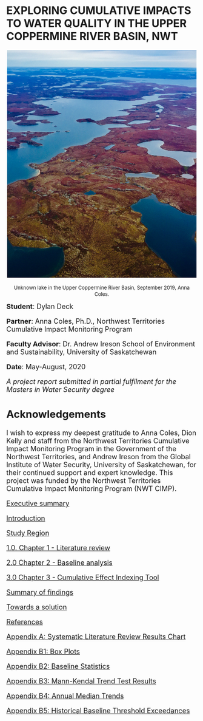 ---
---

# EXPLORING CUMULATIVE IMPACTS TO WATER QUALITY IN THE UPPER COPPERMINE RIVER BASIN, NWT

<div align="center">
  
<img src="IMG_8632.jpg" alt="Coppermine" width="500" height="600" >
  
<font size="-1"> Unknown lake in the Upper Coppermine River Basin, September 2019, Anna Coles.
  
<div align="left">
  
<font size="+1"> **Student**: Dylan Deck

**Partner**: Anna Coles, Ph.D., Northwest Territories Cumulative Impact Monitoring Program

**Faculty Advisor**: Dr. Andrew Ireson School of Environment and Sustainability, University of Saskatchewan

**Date**: May-August, 2020

*A project report submitted in partial fulfilment for the Masters in Water Security degree*

## Acknowledgements

I wish to express my deepest gratitude to Anna Coles, Dion Kelly and staff from the Northwest Territories Cumulative Impact Monitoring Program in the Government of the Northwest Territories, and Andrew Ireson from the Global Institute of Water Security, University of Saskatchewan, for their continued support and expert knowledge. This project was funded by the Northwest Territories Cumulative Impact Monitoring Program (NWT CIMP).


[Executive summary](execsum.md)

[Introduction](intro.md)

[Study Region](site.md)

[1.0. Chapter 1 - Literature review](Chapter1.md) 

[2.0 Chapter 2 - Baseline analysis](Chapter2.md)

[3.0 Chapter 3 - Cumulative Effect Indexing Tool](Chapter3.md)

[Summary of findings](findings.md)

[Towards a solution](solution.md)

[References](references.md)

[Appendix A: Systematic Literature Review Results Chart](appendixA.md)

[Appendix B1: Box Plots](appendixB1.md)

[Appendix B2: Baseline Statistics](appendixB2.md)

[Appendix B3: Mann-Kendal Trend Test Results](appendixB3.md)

[Appendix B4: Annual Median Trends](appendixB4.md)

[Appendix B5: Historical Baseline Threshold Exceedances](appendixB5.md)
